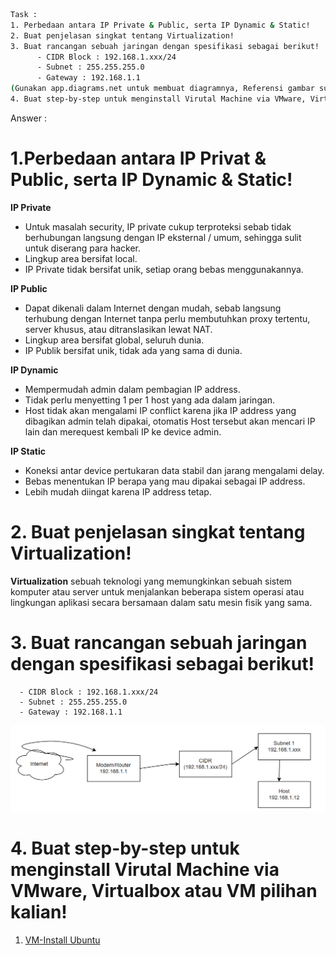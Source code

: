 ```sh
Task :
1. Perbedaan antara IP Private & Public, serta IP Dynamic & Static!
2. Buat penjelasan singkat tentang Virtualization!
3. Buat rancangan sebuah jaringan dengan spesifikasi sebagai berikut!
      - CIDR Block : 192.168.1.xxx/24
      - Subnet : 255.255.255.0
      - Gateway : 192.168.1.1
(Gunakan app.diagrams.net untuk membuat diagramnya, Referensi gambar sudah disertakan)
4. Buat step-by-step untuk menginstall Virutal Machine via VMware, Virtualbox atau VM pilihan kalian!
```
Answer :

# 1.**Perbedaan antara IP Privat & Public, serta IP Dynamic & Static!**
**IP Private**
- Untuk masalah security, IP private cukup terproteksi sebab tidak berhubungan langsung dengan IP eksternal / umum, sehingga sulit untuk diserang para hacker.
- Lingkup area bersifat local.
- IP Private tidak bersifat unik, setiap orang bebas menggunakannya.

**IP Public**
- Dapat dikenali dalam Internet dengan mudah, sebab langsung terhubung dengan Internet tanpa perlu membutuhkan proxy tertentu, server khusus, atau ditranslasikan lewat NAT.
- Lingkup area bersifat global, seluruh dunia.
- IP Publik bersifat unik, tidak ada yang sama di dunia.

**IP Dynamic**
 - Mempermudah admin dalam pembagian IP address.
 - Tidak perlu menyetting 1 per 1 host yang ada dalam jaringan.
 - Host tidak akan mengalami IP conflict karena jika IP address yang dibagikan admin telah dipakai, otomatis Host tersebut akan mencari IP lain dan merequest kembali IP ke device admin. 

**IP Static**
- Koneksi antar device pertukaran data stabil dan jarang mengalami delay.
- Bebas menentukan IP berapa yang mau dipakai sebagai IP address.
- Lebih mudah diingat karena IP address tetap.

# 2. **Buat penjelasan singkat tentang Virtualization!**
**Virtualization** sebuah teknologi yang memungkinkan sebuah sistem komputer atau server untuk menjalankan beberapa sistem operasi atau lingkungan aplikasi secara bersamaan dalam satu mesin fisik yang sama. 

# 3. **Buat rancangan sebuah jaringan dengan spesifikasi sebagai berikut!**
      - CIDR Block : 192.168.1.xxx/24
      - Subnet : 255.255.255.0
      - Gateway : 192.168.1.1
      
 ![Network](https://github.com/radianmy4/devops20-dumbways--Radian-Mulya-/blob/Master/Week1//Networking%20%26%20VM/img/1-1-RancanganJaringan.png)

# 4. **Buat step-by-step untuk menginstall Virutal Machine via VMware, Virtualbox atau VM pilihan kalian!**

1. [VM-Install Ubuntu](https://github.com/radianmy4/devops20-dumbways--Radian-Mulya-/tree/Master/Week1/VM-InstallUbuntu)
